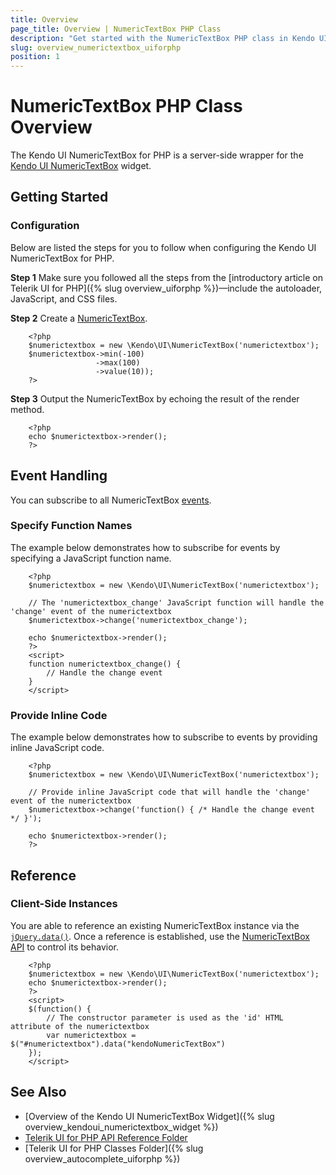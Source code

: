 ```yaml
---
title: Overview
page_title: Overview | NumericTextBox PHP Class
description: "Get started with the NumericTextBox PHP class in Kendo UI."
slug: overview_numerictextbox_uiforphp
position: 1
---
```


# NumericTextBox PHP Class Overview

The Kendo UI NumericTextBox for PHP is a server-side wrapper for the [Kendo UI NumericTextBox](/api/javascript/ui/numerictextbox) widget.

## Getting Started

### Configuration

Below are listed the steps for you to follow when configuring the Kendo UI NumericTextBox for PHP.

**Step 1** Make sure you followed all the steps from the [introductory article on Telerik UI for PHP]({% slug overview_uiforphp %})&mdash;include the autoloader, JavaScript, and CSS files.

**Step 2** Create a [NumericTextBox](/api/php/Kendo/UI/NumericTextBox).



        <?php
        $numerictextbox = new \Kendo\UI\NumericTextBox('numerictextbox');
        $numerictextbox->min(-100)
                       ->max(100)
                       ->value(10));
        ?>

**Step 3** Output the NumericTextBox by echoing the result of the render method.



        <?php
        echo $numerictextbox->render();
        ?>

## Event Handling

You can subscribe to all NumericTextBox [events](/api/javascript/ui/numerictextbox#events).

### Specify Function Names

The example below demonstrates how to subscribe for events by specifying a JavaScript function name.



        <?php
        $numerictextbox = new \Kendo\UI\NumericTextBox('numerictextbox');

        // The 'numerictextbox_change' JavaScript function will handle the 'change' event of the numerictextbox
        $numerictextbox->change('numerictextbox_change');

        echo $numerictextbox->render();
        ?>
        <script>
        function numerictextbox_change() {
            // Handle the change event
        }
        </script>

### Provide Inline Code

The example below demonstrates how to subscribe to events by providing inline JavaScript code.



        <?php
        $numerictextbox = new \Kendo\UI\NumericTextBox('numerictextbox');

        // Provide inline JavaScript code that will handle the 'change' event of the numerictextbox
        $numerictextbox->change('function() { /* Handle the change event */ }');

        echo $numerictextbox->render();
        ?>

<!--*-->
## Reference

### Client-Side Instances

You are able to reference an existing NumericTextBox instance via the [`jQuery.data()`](http://api.jquery.com/jQuery.data/). Once a reference is established, use the [NumericTextBox API](/api/javascript/ui/numerictextbox#methods) to control its behavior.



        <?php
        $numerictextbox = new \Kendo\UI\NumericTextBox('numerictextbox');
        echo $numerictextbox->render();
        ?>
        <script>
        $(function() {
            // The constructor parameter is used as the 'id' HTML attribute of the numerictextbox
            var numerictextbox = $("#numerictextbox").data("kendoNumericTextBox")
        });
        </script>

## See Also


* [Overview of the Kendo UI NumericTextBox Widget]({% slug overview_kendoui_numerictextbox_widget %})
* [Telerik UI for PHP API Reference Folder](/api/php/Kendo/UI/AutoComplete)
* [Telerik UI for PHP Classes Folder]({% slug overview_autocomplete_uiforphp %})
